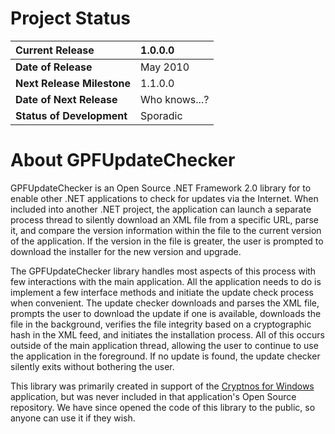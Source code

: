 # Project Status #

| **Current Release** | 1.0.0.0 |
|:--------------------|:--------|
| **Date of Release** | May 2010 |
| **Next Release Milestone** | 1.1.0.0 |
| **Date of Next Release** | Who knows...? |
| **Status of Development** | Sporadic |

# About GPFUpdateChecker #

GPFUpdateChecker is an Open Source .NET Framework 2.0 library for to enable other .NET applications to check for updates via the Internet. When included into another .NET project, the application can launch a separate process thread to silently download an XML file from a specific URL, parse it, and compare the version information within the file to the current version of the application. If the version in the file is greater, the user is prompted to download the installer for the new version and upgrade.

The GPFUpdateChecker library handles most aspects of this process with few interactions with the main application. All the application needs to do is implement a few interface methods and initiate the update check process when convenient. The update checker downloads and parses the XML file, prompts the user to download the update if one is available, downloads the file in the background, verifies the file integrity based on a cryptographic hash in the XML feed, and initiates the installation process. All of this occurs outside of the main application thread, allowing the user to continue to use the application in the foreground. If no update is found, the update checker silently exits without bothering the user.

This library was primarily created in support of the [Cryptnos for Windows](https://github.com/gpfjeff/cryptnos-for-windows) application, but was never included in that application's Open Source repository. We have since opened the code of this library to the public, so anyone can use it if they wish.
